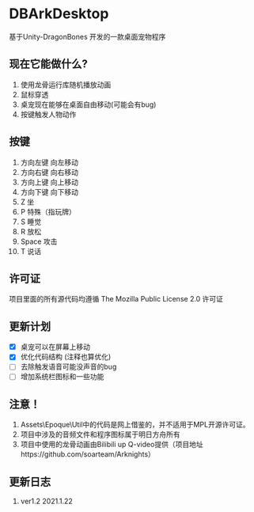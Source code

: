 # DBArkDesktop

基于Unity-DragonBones 开发的一款桌面宠物程序

## 现在它能做什么?

1. 使用龙骨运行库随机播放动画
2. 鼠标穿透
3. 桌宠现在能够在桌面自由移动(可能会有bug)
4. 按键触发人物动作


## 按键
1. 方向左键	向左移动
2. 方向右键	向右移动
3. 方向上键 向上移动
4. 方向下键 向下移动
3. Z	坐
4. P 	特殊（指玩牌）
5. S	睡觉
6. R	放松
7. Space 攻击
8. T 	说话
 
## 许可证

项目里面的所有源代码均遵循 The Mozilla Public License 2.0 许可证

## 更新计划

- [x] 桌宠可以在屏幕上移动
- [x] 优化代码结构 (注释也算优化)
- [ ] 去除触发语音可能没声音的bug
- [ ] 增加系统栏图标和一些功能

## 注意！
1. Assets\Epoque\Util中的代码是网上借鉴的，并不适用于MPL开源许可证。
2. 项目中涉及的音频文件和程序图标属于明日方舟所有
3. 项目中使用的龙骨动画由Bilibili up Q-video提供（项目地址https://github.com/soarteam/Arknights）

## 更新日志
1. ver1.2   2021.1.22

